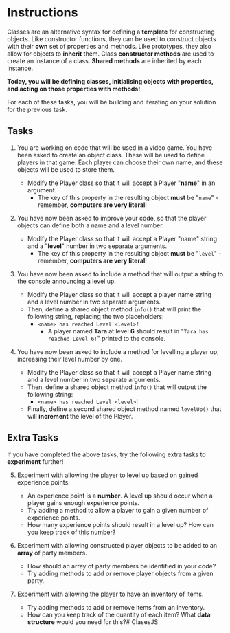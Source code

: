 # Instructions
Classes are an alternative syntax for defining a **template** for constructing objects. Like constructor functions, they can be used to construct objects with their **own** set of properties and methods. Like prototypes, they also allow for objects to **inherit** them. Class **constructor methods** are used to create an instance of a class. **Shared methods** are inherited by each instance.

**Today, you will be defining classes, initialising objects with properties, and acting on those properties with methods!**

For each of these tasks, you will be building and iterating on your solution for the previous task.


## Tasks

1. You are working on code that will be used in a video game. You have been asked to create an object class. These will be used to define players in that game. Each player can choose their own name, and these objects will be used to store them.
    * Modify the Player class so that it will accept a Player "**name**" in an argument.
        * The key of this property in the resulting object **must** be "`name`" - remember, **computers are very literal**!


2. You have now been asked to improve your code, so that the player objects can define both a name and a level number.
    * Modify the Player class so that it will accept a Player "name" string and a "**level**" number in two separate arguments.
        * The key of this property in the resulting object **must** be "`level`" - remember, **computers are very literal**!


3. You have now been asked to include a method that will output a string to the console announcing a level up.
    * Modify the Player class so that it will accept a player name string and a level number in two separate arguments.
    * Then, define a shared object method `info()` that will print the following string, replacing the two placeholders:
        * `<name> has reached Level <level>!`
            * A player named **Tara** at level **6** should result in "`Tara has reached Level 6!`" printed to the console.


4. You have now been asked to include a method for levelling a player up, increasing their level number by one.
    * Modify the Player class so that it will accept a Player name string and a level number in two separate arguments.
    * Then, define a shared object method `info()` that will output the following string:
        * `<name> has reached Level <level>`!
    * Finally, define a second shared object method named `levelUp()` that will **increment** the level of the Player.

## Extra Tasks

If you have completed the above tasks, try the following extra tasks to **experiment** further!

5. Experiment with allowing the player to level up based on gained experience points.
    * An experience point is a **number**. A level up should occur when a player gains enough experience points.
    * Try adding a method to allow a player to gain a given number of experience points.
    * How many experience points should result in a level up? How can you keep track of this number?


6. Experiment with allowing constructed player objects to be added to an **array** of party members.
    * How should an array of party members be identified in your code?
    * Try adding methods to add or remove player objects from a given party.


7. Experiment with allowing the player to have an inventory of items.
    * Try adding methods to add or remove items from an inventory.
    * How can you keep track of the quantity of each item? What **data structure** would you need for this?# ClasesJS
